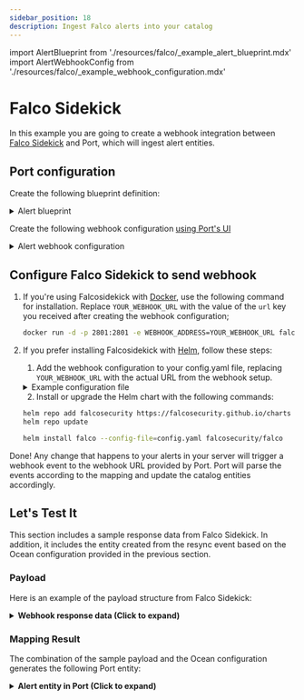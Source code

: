```yaml
---
sidebar_position: 18
description: Ingest Falco alerts into your catalog
---
```


import AlertBlueprint from './resources/falco/\_example_alert_blueprint.mdx'
import AlertWebhookConfig from './resources/falco/\_example_webhook_configuration.mdx'

# Falco Sidekick

In this example you are going to create a webhook integration between [Falco Sidekick](https://github.com/falcosecurity/falcosidekick) and Port, which will ingest alert entities.

## Port configuration

Create the following blueprint definition:

<details>
<summary>Alert blueprint</summary>

<AlertBlueprint/>

</details>

Create the following webhook configuration [using Port's UI](/build-your-software-catalog/custom-integration/webhook/?operation=ui#configuring-webhook-endpoints)

<details>

<summary>Alert webhook configuration</summary>

1. **Basic details** tab - fill the following details:
   1. Title : `Falco Alert Mapper`;
   2. Identifier : `falco_alert_mapper`;
   3. Description : `A webhook configuration to map Falco sidekicks alerts to Port`;
   4. Icon : `Alert`;
2. **Integration configuration** tab - fill the following JQ mapping:

   <AlertWebhookConfig/>

3. Click **Save** at the bottom of the page.

</details>

## Configure Falco Sidekick to send webhook

1. If you're using Falcosidekick with [Docker](https://github.com/falcosecurity/falcosidekick#with-docker), use the following command for installation. Replace `YOUR_WEBHOOK_URL` with the value of the `url` key you received after creating the webhook configuration;

   ```bash showLineNumbers
   docker run -d -p 2801:2801 -e WEBHOOK_ADDRESS=YOUR_WEBHOOK_URL falcosecurity/falcosidekick
   ```

2. If you prefer installing Falcosidekick with [Helm](https://github.com/falcosecurity/falcosidekick#with-helm), follow these steps:

   1. Add the webhook configuration to your config.yaml file, replacing `YOUR_WEBHOOK_URL` with the actual URL from the webhook setup.

   <details>
   <summary>Example configuration file</summary>

   ```yaml showLineNumbers
   webhook:
     address: YOUR_WEBHOOK_URL
   ```

   </details>

   2. Install or upgrade the Helm chart with the following commands:

   ```bash showLineNumbers
   helm repo add falcosecurity https://falcosecurity.github.io/charts
   helm repo update

   helm install falco --config-file=config.yaml falcosecurity/falco
   ```

Done! Any change that happens to your alerts in your server will trigger a webhook event to the webhook URL provided by Port. Port will parse the events according to the mapping and update the catalog entities accordingly.

## Let's Test It

This section includes a sample response data from Falco Sidekick. In addition, it includes the entity created from the resync event based on the Ocean configuration provided in the previous section.

### Payload

Here is an example of the payload structure from Falco Sidekick:

<details>
<summary><b>Webhook response data (Click to expand)</b></summary>

```json showLineNumbers
{
  "hostname": "falco-xczjd",
  "output": "13:44:05.478445995: Critical A shell was spawned in a container with an attached terminal (user=root user_loginuid=-1 k8s.ns=default k8s.pod=kubecon container=ee97d9c4186f shell=sh parent=runc cmdline=sh -c clear; (bash || ash || sh) terminal=34816 container_id=ee97d9c4186f image=docker.io/library/alpine)",
  "priority": "Critical",
  "rule": "Terminal shell in container",
  "source": "syscall",
  "tags": ["container", "mitre_execution", "shell"],
  "time": "2023-05-25T13:44:05.478445995+00:00",
  "output_fields": {
    "container.id": "ee97d9c4186f",
    "container.image.repository": "docker.io/library/alpine",
    "evt.time": 1685022245478445995,
    "k8s.ns.name": "default",
    "k8s.pod.name": "kubecon",
    "proc.cmdline": "sh -c clear; (bash || ash || sh)",
    "proc.name": "sh",
    "proc.pname": "runc",
    "proc.tty": 34816,
    "user.loginuid": -1,
    "user.name": "root"
  }
}
```

</details>

### Mapping Result

The combination of the sample payload and the Ocean configuration generates the following Port entity:

<details>
<summary><b>Alert entity in Port (Click to expand)</b></summary>

```json showLineNumbers
{
  "identifier": "",
  "title": "falco-xczjd - 2023-05-25T13:44:05.478445995+00:00",
  "blueprint": "falco_alert",
  "team": [],
  "icon": "Falcosidekick",
  "properties": {
    "priority": "Critical",
    "rule": "Terminal shell in container",
    "time": "2023-05-25T13:44:05.478445995+00:00",
    "source": "syscall",
    "tags": ["container", "mitre_execution", "shell"],
    "hostname": "falco-xczjd",
    "output_field": {
      "container.id": "ee97d9c4186f",
      "container.image.repository": "docker.io/library/alpine",
      "evt.time": 1685022245478445995,
      "k8s.ns.name": "default",
      "k8s.pod.name": "kubecon",
      "proc.cmdline": "sh -c clear; (bash || ash || sh)",
      "proc.name": "sh",
      "proc.pname": "runc",
      "proc.tty": 34816,
      "user.loginuid": -1,
      "user.name": "root"
    },
    "output": "13:44:05.478445995: Critical A shell was spawned in a container with an attached terminal (user=root user_loginuid=-1 k8s.ns=default k8s.pod=kubecon container=ee97d9c4186f shell=sh parent=runc cmdline=sh -c clear; (bash || ash || sh) terminal=34816 container_id=ee97d9c4186f image=docker.io/library/alpine)"
  },
  "relations": {},
  "createdAt": "2024-2-6T09:30:57.924Z",
  "createdBy": "hBx3VFZjqgLPEoQLp7POx5XaoB0cgsxW",
  "updatedAt": "2024-2-6T11:49:20.881Z",
  "updatedBy": "hBx3VFZjqgLPEoQLp7POx5XaoB0cgsxW"
}
```

</details>

